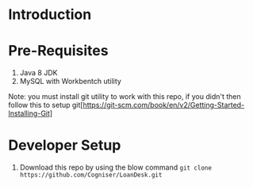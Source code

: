 # Introduction

# Pre-Requisites

 1. Java 8 JDK
 2. MySQL with Workbentch utility
 
 Note: you must install git utility to work with this repo, if you didn't then follow this to setup git[https://git-scm.com/book/en/v2/Getting-Started-Installing-Git]

# Developer Setup

 1. Download this repo by using the blow command
 ```git clone https://github.com/Cogniser/LoanDesk.git```

